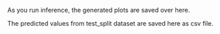 As you run inference, the generated plots are saved over here. 

The predicted values from test_split dataset are saved here as csv file. 